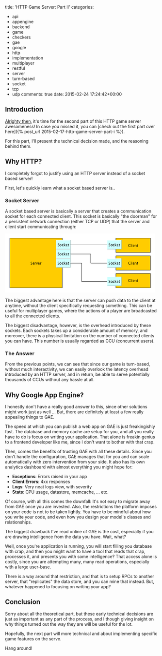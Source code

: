 title: 'HTTP Game Server: Part II'
categories:
- api
- appengine
- backend
- game
- checkers
- gae
- google
- http
- implementation
- multiplayer
- restful
- server
- turn-based
- socket
- tcp
- udp
comments: true
date: 2015-02-24 17:24:42+00:00

## Introduction

[Alrighty then](https://www.youtube.com/watch?v=0tJGk4ofc18), it's time for the second part of this HTTP game server awesomeness! In case you missed it, you can [check out the first part over here]({% post_url 2015-02-17-http-game-server-part-i %}).

For this part, I'll present the technical decision made, and the reasoning behind them.

## Why HTTP?

I completely forgot to justify using an HTTP server instead of a socket based server!

First, let's quickly learn what a socket based server is..

### Socket Server

A socket based server is basically a server that creates a communication socket for each connected client. This socket is basically "the doorman" for a persistent network connection (either TCP or UDP) that the server and client start communicating through:

![image](/images/socket-diagram.png)

The biggest advantage here is that the server can push data to the client at anytime, without the client specifically requesting something. This can be useful for multiplayer games, where the actions of a player are broadcasted to all the connected clients.

The biggest disadvantage, however, is the overhead introduced by these sockets. Each sockets takes up a considerable amount of memory, and moreover, there is a physical limitation on the number of connected clients you can have. This number is usually regarded as CCU (concurrent users).

### The Answer

From the previous points, we can see that since our game is turn-based, without much interactivity, we can easily overlook the latency overhead introduced by an HTTP server, and in return, be able to serve potentially thousands of CCUs without any hassle at all.

## Why Google App Engine?

I honestly don't have a really good answer to this, since other solutions might work just as well ... But, there are definitely at least a few really appealing things to GAE.

The speed at which you can publish a web app on GAE is just freakingishly fast. The database and memory cache are setup for you, and all you really have to do is focus on writing your application. That alone is freakin genius to a frontend developer like me, since I don't want to bother with that crap.

Then, comes the benefits of trusting GAE with all these details. Since you don't handle the configuration, GAE manages that for you and can scale automatically with zero intervention from your side. It also has its own analytics dashboard with almost everything you might hope for:

+ __Exceptions__: Errors raised in your app
+ __Client Errors__: 4xx responses
+ __Logs__: Very neat logs view, with severity
+ __Stats__: CPU usage, datastore, memcache, ... etc.

Of course, with all this comes the downfall: It's not easy to migrate away from GAE once you are invested. Also, the restrictions the platform imposes on your code is not to be taken lightly. You have to be mindful about how you write your code, and even how you design your model's classes and relationships.

The biggest drawback I've read online of GAE is the cost, especially if you are drawing intelligence from the data you have. Wait, what?

Well, once you're application is running, you will start filling you database with crap, and then you might want to have a tool that reads that crap, processes it, and presents you with some intelligence? That access alone is costly, since you are attempting many, many read operations, especially with a large user-base. 

There is a way around that restriction, and that is to setup RPCs to another server, that "replicates" the data store, and you can mine that instead. But, whatever happened to focusing on writing your app?

## Conclusion

Sorry about all the theoretical part, but these early technical decisions are just as important as any part of the process, and I though giving insight on why things turned out the way they are will be useful for the lot.

Hopefully, the next part will more technical and about implementing specific game features on the serve.

Hang around!
